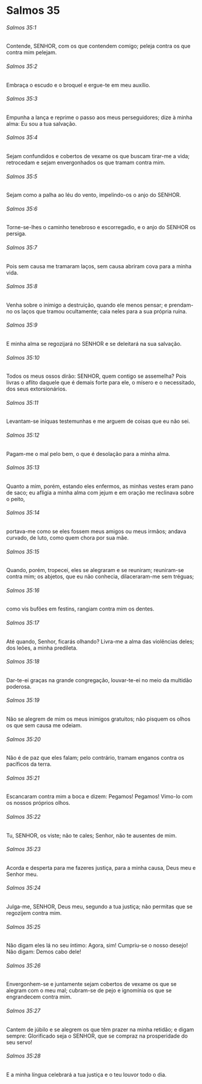 # Salmos 35

###### Salmos 35:1

Contende, SENHOR, com os que contendem comigo; peleja contra os que contra mim pelejam.

###### Salmos 35:2

Embraça o escudo e o broquel e ergue-te em meu auxílio.

###### Salmos 35:3

Empunha a lança e reprime o passo aos meus perseguidores; dize à minha alma: Eu sou a tua salvação.

###### Salmos 35:4

Sejam confundidos e cobertos de vexame os que buscam tirar-me a vida; retrocedam e sejam envergonhados os que tramam contra mim.

###### Salmos 35:5

Sejam como a palha ao léu do vento, impelindo-os o anjo do SENHOR.

###### Salmos 35:6

Torne-se-lhes o caminho tenebroso e escorregadio, e o anjo do SENHOR os persiga.

###### Salmos 35:7

Pois sem causa me tramaram laços, sem causa abriram cova para a minha vida.

###### Salmos 35:8

Venha sobre o inimigo a destruição, quando ele menos pensar; e prendam-no os laços que tramou ocultamente; caia neles para a sua própria ruína.

###### Salmos 35:9

E minha alma se regozijará no SENHOR e se deleitará na sua salvação.

###### Salmos 35:10

Todos os meus ossos dirão: SENHOR, quem contigo se assemelha? Pois livras o aflito daquele que é demais forte para ele, o mísero e o necessitado, dos seus extorsionários.

###### Salmos 35:11

Levantam-se iníquas testemunhas e me arguem de coisas que eu não sei.

###### Salmos 35:12

Pagam-me o mal pelo bem, o que é desolação para a minha alma.

###### Salmos 35:13

Quanto a mim, porém, estando eles enfermos, as minhas vestes eram pano de saco; eu afligia a minha alma com jejum e em oração me reclinava sobre o peito,

###### Salmos 35:14

portava-me como se eles fossem meus amigos ou meus irmãos; andava curvado, de luto, como quem chora por sua mãe.

###### Salmos 35:15

Quando, porém, tropecei, eles se alegraram e se reuniram; reuniram-se contra mim; os abjetos, que eu não conhecia, dilaceraram-me sem tréguas;

###### Salmos 35:16

como vis bufões em festins, rangiam contra mim os dentes.

###### Salmos 35:17

Até quando, Senhor, ficarás olhando? Livra-me a alma das violências deles; dos leões, a minha predileta.

###### Salmos 35:18

Dar-te-ei graças na grande congregação, louvar-te-ei no meio da multidão poderosa.

###### Salmos 35:19

Não se alegrem de mim os meus inimigos gratuitos; não pisquem os olhos os que sem causa me odeiam.

###### Salmos 35:20

Não é de paz que eles falam; pelo contrário, tramam enganos contra os pacíficos da terra.

###### Salmos 35:21

Escancaram contra mim a boca e dizem: Pegamos! Pegamos! Vimo-lo com os nossos próprios olhos.

###### Salmos 35:22

Tu, SENHOR, os viste; não te cales; Senhor, não te ausentes de mim.

###### Salmos 35:23

Acorda e desperta para me fazeres justiça, para a minha causa, Deus meu e Senhor meu.

###### Salmos 35:24

Julga-me, SENHOR, Deus meu, segundo a tua justiça; não permitas que se regozijem contra mim.

###### Salmos 35:25

Não digam eles lá no seu íntimo: Agora, sim! Cumpriu-se o nosso desejo! Não digam: Demos cabo dele!

###### Salmos 35:26

Envergonhem-se e juntamente sejam cobertos de vexame os que se alegram com o meu mal; cubram-se de pejo e ignomínia os que se engrandecem contra mim.

###### Salmos 35:27

Cantem de júbilo e se alegrem os que têm prazer na minha retidão; e digam sempre: Glorificado seja o SENHOR, que se compraz na prosperidade do seu servo!

###### Salmos 35:28

E a minha língua celebrará a tua justiça e o teu louvor todo o dia.

